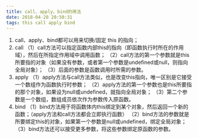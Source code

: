```yaml
---
title: call、apply、bind的用法
date: 2018-04-20 20:50:31
tags: this call apply bind
---
```

1. call、apply、bind都可以用来切换/固定 this 的指向；
2. call 
（1）call方法可以指定函数内部this的指向（即函数执行时所在的作用域），然后在所指定作用域中调用函数；
（2）call方法的第一个参数就是this所要指的对象（如果没有参数，或者第一个参数是undefined或null，则指向全局对象）；
（3）后面的参数是函数调用时所需的参数。
3. apply
（1）apply方法与call方法类似，也是改变this指向，唯一区别是它接受一个数组作为函数执行时参数；
（2）apply方法的第一个参数也是this所要指的那个对象，如果设为null或undefined，就指向全局对象；
（3）第二个参数是一个数组，数组成员依次作为参数传入原函数。
4. bind
（1）bind方法用于将函数体内this绑定到某个对象，然后返回一个新的函数；（apply方法和call方法都会立即执行函数）
（2）bind方法的参数就是所要绑定this的对象，如果第一个参数是null或undefined，绑定全局对象；
（3）bind方法还可以接受更多参数，将这些参数绑定原函数的参数。